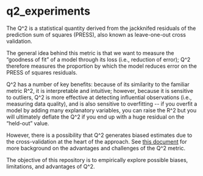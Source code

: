 # q2_experiments

The Q^2 is a statistical quantity derived from the jackknifed residuals of the prediction sum of squares (PRESS), also known as leave-one-out cross validation.

The general idea behind this metric is that we want to measure the “goodness of fit” of a model through its loss (i.e., reduction of error); Q^2 therefore measures the proportion by which the model reduces error on the PRESS of squares residuals.

Q^2 has a number of key benefits: because of its similarity to the familiar metric R^2, it is interpretable and intuitive; however, because it is sensitive to outliers, Q^2 is more effective at detecting influential observations (i.e., measuring data quality), and is also sensitive to overfitting -- if you overfit a model by adding many explanatory variables, you can raise the R^2 but you will ultimately deflate the Q^2 if you end up with a huge residual on the “held-out” value.

However, there is a possibility that Q^2 generates biased estimates due to the cross-validation at the heart of the approach. See [this document](https://docs.google.com/document/d/12p1ZIXzdDf2HkRRlxjZTLISoBtR7isxCjMiiBeOFViQ/edit) for more background on the advantages and challenges of the Q^2 metric.

The objective of this repository is to empirically explore possible biases, limitations, and advantages of Q^2.
